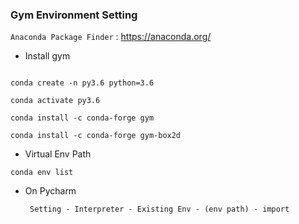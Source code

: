 ### Gym Environment Setting 

`Anaconda Package Finder` : https://anaconda.org/

- Install gym 

```commandline

conda create -n py3.6 python=3.6

conda activate py3.6

conda install -c conda-forge gym

conda install -c conda-forge gym-box2d

```

- Virtual Env Path

```commandline
conda env list
```

- On Pycharm 

       Setting - Interpreter - Existing Env - (env path) - import 


